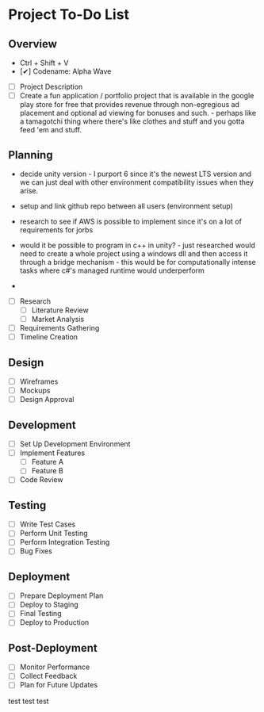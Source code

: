 # Project To-Do List

## Overview

- Ctrl + Shift + V
- [✔] Codename: Alpha Wave
- [ ] Project Description
- [ ] Create a fun application / portfolio project that is available in the google play store for free that provides revenue through non-egregious ad placement and optional ad viewing for bonuses and such.  - perhaps like a tamagotchi thing where there's like clothes and stuff and you gotta feed 'em and stuff.

## Planning

- decide unity version - I purport 6 since it's the newest LTS version and we can just deal with other environment compatibility issues when they arise.

- setup and link github repo between all users (environment setup)
- research to see if AWS is possible to implement since it's on a lot of requirements for jorbs
- would it be possible to program in c++ in unity? - just researched would need to create a whole project using a windows dll and then access it through a bridge mechanism - this would be for computationally intense tasks where c#'s managed runtime would underperform
- 
- [ ] Research
  - [ ] Literature Review
  - [ ] Market Analysis

- [ ] Requirements Gathering
- [ ] Timeline Creation

## Design

- [ ] Wireframes
- [ ] Mockups
- [ ] Design Approval

## Development

- [ ] Set Up Development Environment
- [ ] Implement Features
  - [ ] Feature A
  - [ ] Feature B
- [ ] Code Review

## Testing

- [ ] Write Test Cases
- [ ] Perform Unit Testing
- [ ] Perform Integration Testing
- [ ] Bug Fixes

## Deployment

- [ ] Prepare Deployment Plan
- [ ] Deploy to Staging
- [ ] Final Testing
- [ ] Deploy to Production

## Post-Deployment

- [ ] Monitor Performance
- [ ] Collect Feedback
- [ ] Plan for Future Updates

test test test